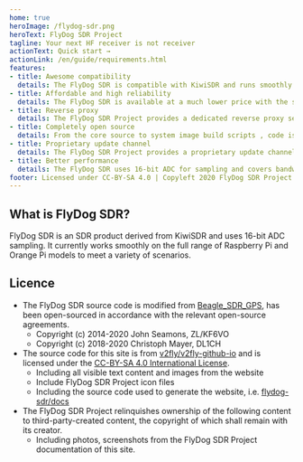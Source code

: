 ```yaml
---
home: true
heroImage: /flydog-sdr.png
heroText: FlyDog SDR Project
tagline: Your next HF receiver is not receiver
actionText: Quick start →
actionLink: /en/guide/requirements.html
features:
- title: Awesome compatibility
  details: The FlyDog SDR is compatible with KiwiSDR and runs smoothly on a variety of ARM based development boards such as Raspberry Pi series development boards.
- title: Affordable and high reliability
  details: The FlyDog SDR is available at a much lower price with the same reliability as KiwiSDR.
- title: Reverse proxy
  details: The FlyDog SDR Project provides a dedicated reverse proxy server to penetrate the intranet for remote access to the FlyDog SDR and is configured with Content Delivery Network global acceleration.
- title: Completely open source
  details: From the core source to system image build scripts , code is all open source , do not leave any malware.
- title: Proprietary update channel
  details: The FlyDog SDR Project provides a proprietary update channel, which is tested multiple times before release to ensure availability.
- title: Better performance
  details: The FlyDog SDR uses 16-bit ADC for sampling and covers bandwidths up to 62 MHz with performance comparable to KiwiSDR.
footer: Licensed under CC-BY-SA 4.0 | Copyleft 2020 FlyDog SDR Project
---
```


## What is FlyDog SDR?

FlyDog SDR is an SDR product derived from KiwiSDR and uses 16-bit ADC sampling. It currently works smoothly on the full range of Raspberry Pi and Orange Pi models to meet a variety of scenarios.

## Licence

 - The FlyDog SDR source code is modified from [Beagle_SDR_GPS](https://github.com/jks-prv/Beagle_SDR_GPS), has been open-sourced in accordance with the relevant open-source agreements.
    * Copyright (c) 2014-2020 John Seamons, ZL/KF6VO
    * Copyright (c) 2018-2020 Christoph Mayer, DL1CH
  - The source code for this site is from [v2fly/v2fly-github-io](https://github.com/v2fly/v2fly-github-io) and is licensed under the [CC-BY-SA 4.0 International License](https://creativecommons.org/licenses/by/4.0/deed.en).
    * Including all visible text content and images from the website
    * Include FlyDog SDR Project icon files
    * Including the source code used to generate the website, i.e. [flydog-sdr/docs](https://github.com/flydog-sdr/docs)
 - The FlyDog SDR Project relinquishes ownership of the following content to third-party-created content, the copyright of which shall remain with its creator.
    * Including photos, screenshots from the FlyDog SDR Project documentation of this site.
